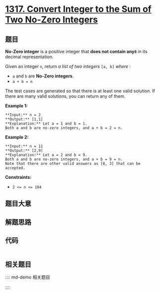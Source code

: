 # [1317. Convert Integer to the Sum of Two No-Zero Integers](https://leetcode.com/problems/convert-integer-to-the-sum-of-two-no-zero-integers)

## 题目

**No-Zero integer** is a positive integer that **does not contain any`0`** in
its decimal representation.

Given an integer `n`, return _a list of two integers_ `[a, b]` _where_ :

  * `a` and `b` are **No-Zero integers**.
  * `a + b = n`

The test cases are generated so that there is at least one valid solution. If
there are many valid solutions, you can return any of them.



**Example 1:**

    
    
    **Input:** n = 2
    **Output:** [1,1]
    **Explanation:** Let a = 1 and b = 1.
    Both a and b are no-zero integers, and a + b = 2 = n.
    

**Example 2:**

    
    
    **Input:** n = 11
    **Output:** [2,9]
    **Explanation:** Let a = 2 and b = 9.
    Both a and b are no-zero integers, and a + b = 9 = n.
    Note that there are other valid answers as [8, 3] that can be accepted.
    



**Constraints:**

  * `2 <= n <= 104`


## 题目大意

## 解题思路

## 代码

```javascript

```

## 相关题目

:::: md-demo 相关题目

::::
